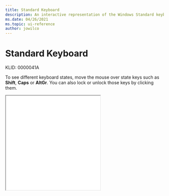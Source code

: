 ```yaml
---
title: Standard Keyboard
description: An interactive representation of the Windows Standard keyboard. To see different keyboard states, click or move the mouse over the state keys.
ms.date: 04/26/2021
ms.topic: ui-reference
author: jowilco
---
```


# Standard Keyboard

KLID: 0000041A

To see different keyboard states, move the mouse over state keys such as **Shift**, **Caps** or **AltGr**. You can also lock or unlock those keys by clicking them.

<iframe src="kbdcr_2.html" height="300"></iframe>
